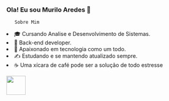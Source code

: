 ### Ola! Eu sou Murilo Aredes 👋

<!--
**MuriloAredes/MuriloAredes** is a ✨ _special_ ✨ repository because its `README.md` (this file) appears on your GitHub profile.

Here are some ideas to get you started:
-->

       Sobre Mim
<li> 🎓   Cursando Analise e Desenvolvimento de Sistemas.
<li>💼   Back-end developer.
<li>🌱   Apaixonado em tecnologia como um todo.
<li>✍️   Estudando e se mantendo atualizado sempre.
<li> ☕   Uma xícara de café pode ser a solução de todo estresse

       
       
       
   <a href="linkedin.com/in/murilo-henrique-aredes-b58705170" rel="nofollow"><img src="https://camo.githubusercontent.com/5f5c514ea5b09b205494cfa3eb4c38be4aa8ecf446c42bcf8ddb5ed515529612/68747470733a2f2f696d672e69636f6e73382e636f6d2f706c6173746963696e652f3130302f3030303030302f6c696e6b6564696e2e706e67" width="50" data-canonical-src="https://img.icons8.com/plasticine/100/000000/linkedin.png" style="max-width:100%;"></a>
